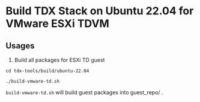
# Build TDX Stack on Ubuntu 22.04 for VMware ESXi TDVM


## Usages

1. Build all packages for ESXi TD guest

```
cd tdx-tools/build/ubuntu-22.04

./build-vmware-td.sh
```

`build-vmware-td.sh` will build guest packages into guest_repo/ .
